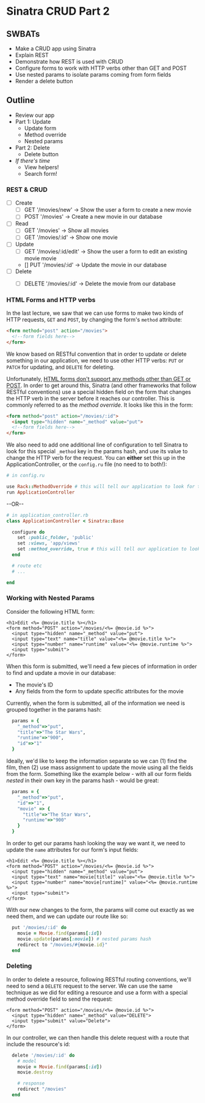 Sinatra CRUD Part 2
===

## SWBATs
- Make a CRUD app using Sinatra
- Explain REST
- Demonstrate how REST is used with CRUD
- Configure forms to work with HTTP verbs other than GET and POST
- Use nested params to isolate params coming from form fields
- Render a delete button

## Outline
- Review our app
- Part 1: Update
  - Update form
  - Method override
  - Nested params
- Part 2: Delete
  - Delete button
- *If there's time*
  - View helpers!
  - Search form!

### REST & CRUD
- [ ] Create
  - [ ] GET '/movies/new' -> Show the user a form to create a new movie
  - [ ] POST '/movies' -> Create a new movie in our database
- [ ] Read
  - [ ] GET '/movies' -> Show all movies
  - [ ] GET '/movies/:id' -> Show one movie
- [ ] Update
  - [ ] GET '/movies/:id/edit' -> Show the user a form to edit an existing movie movie
  - [] PUT '/movies/:id' -> Update the movie in our database
- [ ] Delete
  - [ ] DELETE '/movies/:id' -> Delete the movie from our database


### HTML Forms and HTTP verbs

In the last lecture, we saw that we can use forms to make two kinds of HTTP requests, `GET` and `POST`, by changing the form's `method` attribute:

```html
<form method="post" action="/movies">
  <!--form fields here-->
</form>
```

We know based on RESTful convention that in order to update or delete something in our application, we need to use other HTTP verbs: `PUT` or `PATCH` for updating, and `DELETE` for deleting. 

Unfortunately, [HTML forms don't support any methods other than GET or POST](https://developer.mozilla.org/en-US/docs/Web/HTML/Element/form#attr-method). In order to get around this, Sinatra (and other frameworks that follow RESTful conventions) use a special hidden field on the form that changes the HTTP verb in the server before it reaches our controller. This is commonly referred to as the *method override*. It looks like this in the form:

```html
<form method="post" action="/movies/:id">
  <input type="hidden" name="_method" value="put">
  <!--form fields here-->
</form>
```

We also need to add one additional line of configuration to tell Sinatra to look for this special `_method` key in the params hash, and use its value to change the HTTP verb for the request. You can **either** set this up in the ApplicationController, or the `config.ru` file (no need to to both!):


```rb
# in config.ru

use Rack::MethodOverride # this will tell our application to look for the _method key in params
run ApplicationController

```

--OR--

```rb
# in application_controller.rb
class ApplicationController < Sinatra::Base

  configure do
    set :public_folder, 'public'
    set :views, 'app/views'
    set :method_override, true # this will tell our application to look for the _method key in params
  end

  # route etc
  # ...

end
```

### Working with Nested Params

Consider the following HTML form:

```erb
<h1>Edit <%= @movie.title %></h1>
<form method="POST" action="/movies/<%= @movie.id %>">
  <input type="hidden" name="_method" value="put">
  <input type="text" name="title" value="<%= @movie.title %>">
  <input type="number" name="runtime" value="<%= @movie.runtime %>">
  <input type="submit">
</form>
```

When this form is submitted, we'll need a few pieces of information in order to find and update a movie in our database: 
- The movie's ID
- Any fields from the form to update specific attributes for the movie

Currently, when the form is submitted, all of the information we need is grouped together in the params hash:

```rb
  params = {
    "_method"=>"put",
    "title"=>"The Star Wars",
    "runtime"=>"900",
    "id"=>"1"
  }
```
Ideally, we'd like to keep the information separate so we can (1) find the film, then (2) use mass assignment to update the movie using all the fields from the form. Something like the example below - with all our form fields _nested_ in their own key in the params hash - would be great:

```rb
  params = {
    "_method"=>"put",
    "id"=>"1",
    "movie" => {
      "title"=>"The Star Wars",
      "runtime"=>"900"
    }
  }
```

In order to get our params hash looking the way we want it, we need to update the `name` attributes for our form's input fields:

```erb
<h1>Edit <%= @movie.title %></h1>
<form method="POST" action="/movies/<%= @movie.id %>">
  <input type="hidden" name="_method" value="put">
  <input type="text" name="movie[title]" value="<%= @movie.title %>">
  <input type="number" name="movie[runtime]" value="<%= @movie.runtime %>">
  <input type="submit">
</form>
```

With our new changes to the form, the params will come out exactly as we need them, and we can update our route like so:

```rb
  put '/movies/:id' do
    movie = Movie.find(params[:id])
    movie.update(params[:movie]) # nested params hash
    redirect to "/movies/#{movie.id}"
  end
```

### Deleting

In order to delete a resource, following RESTful routing conventions, we'll need to send a `DELETE` request to the server. We can use the same technique as we did for editing a resource and use a form with a special method override field to send the request:

```erb
<form method="POST" action="/movies/<%= @movie.id %>">
  <input type="hidden" name="_method" value="DELETE">
  <input type="submit" value="Delete">
</form>
```

In our controller, we can then handle this delete request with a route that include the resource's id:

```rb
  delete '/movies/:id' do
    # model
    movie = Movie.find(params[:id])
    movie.destroy

    # response
    redirect "/movies"
  end
```
